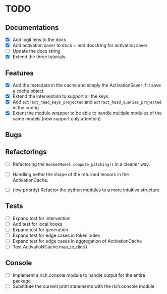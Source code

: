 # TODO

## Documentations
- [x] Add logit lens to the docs
- [x] Add activation saver to docs + add docstring for activation saver
- [ ] Update the docs string
- [x] Extend the three tutorials

## Features
- [x] Add the metadata in the cache and simply the ActivationSaver if it save a cache object
- [x] Extend the intervention to support all the keys 
- [x] Add `extract_head_keys_projected` and `extract_head_queries_projected` in the config
- [x] Extent the module wrapper to be able to handle multiple modules of the same models (now support only attention)

## Bugs

## Refactorings
- [ ] Refactoring the `HookedModel.compute_patching()` in a cleaner way.
- [ ] Handling better the shape of the returned tensors in the ActivationCache.

- [ ] (low priority) Refactor the python modules to a more intuitive structure

## Tests
- [ ] Expand test for intervention
- [ ] Add test for local hooks
- [ ] Expand test for generation
- [ ] Expand test for edge cases in token index 
- [ ] Expand test for edge cases in aggregation of ActivationCache
- [ ] Test ActivatioNCache.map_to_dict()

## Console
- [ ] Implement a rich.console module to handle output for the entire package
- [ ] Substitute the current print statements with the rich.console module